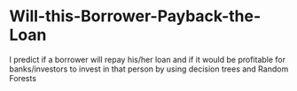 # Will-this-Borrower-Payback-the-Loan
I predict if a borrower will repay his/her loan and if it would be profitable for banks/investors to invest in that person by using decision trees and Random Forests 

